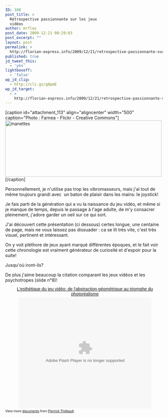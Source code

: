 ```yaml
---
ID: 108
post_title: >
  Rétrospective passionnante sur les jeux
  vidéos
author: mrflos
post_date: 2009-12-21 08:29:03
post_excerpt: ""
layout: post
permalink: >
  http://florian-express.info/2009/12/21/retrospective-passionnante-sur-les-jeux-videos/
published: true
jd_tweet_this:
  - 'yes'
lightboxoff:
  - 'false'
wp_jd_clig:
  - http://cli.gs/g8pmE
wp_jd_target:
  - >
    http://florian-express.info/2009/12/21/retrospective-passionnante-sur-les-jeux-videos/
---
```

[caption id="attachment_113" align="aligncenter" width="500" caption="Photo : Farnea - Flickr - Creative Commons"]<img class="size-full wp-image-113 " title="Manettes" src="http://florian-express.info/wp-content/uploads/2009/12/manettes.jpg" alt="manettes" width="500" height="180" />[/caption]

Personnellement, je n'utilise pas trop les vibromasseurs, mais j'ai tout de même toujours grandi avec  un baton de plaisir dans les mains: le joystick!

Je fais parti de la génération qui a vu la naissance du jeu vidéo, et même si je manque de temps, depuis le passage à l'age adulte, de m'y consacrer pleinement, j'adore garder un oeil sur ce qui sort.

J'ai découvert cette présentation (ci dessous) certes longue, une centaine de page, mais ne vous laissez pas dissuader : ca se lit très vite, c'est très visuel, pertinent et intéressant.

On y voit pléthore de jeux ayant marqué différentes époques, et le fait voir cette chronologie est vraiment générateur de curiosité et d'espoir pour la suite!

Jusqu'où iront-ils?
<div style="width: 510px; text-align: left;">De plus j'aime beaucoup la citation comparant les jeux vidéos et les psychotropes (slide n°8)!</div>
<div style="width: 510px; text-align: center;"><a style="font: 14px Helvetica,Arial,Sans-serif; display: block; margin: 12px 0 3px 0; text-decoration: underline;" title="L'esthétique du jeu vidéo: de l'abstraction géométrique au triomphe du photoréalisme" href="http://www.slideshare.net/regarde/lesthtique-du-jeu-vido-de-labstraction-gomtrique-au-triomphe-du-photoralisme">L'esthétique du jeu vidéo: de l'abstraction géométrique au triomphe du photoréalisme</a><object style="margin: 0 auto;" classid="clsid:d27cdb6e-ae6d-11cf-96b8-444553540000" width="425" height="355" codebase="http://download.macromedia.com/pub/shockwave/cabs/flash/swflash.cab#version=6,0,40,0"><param name="allowFullScreen" value="true" /><param name="allowScriptAccess" value="always" /><param name="src" value="http://static.slidesharecdn.com/swf/ssplayer2.swf?doc=pthebaultesthetiquejvnew-091212134853-phpapp02&amp;stripped_title=lesthtique-du-jeu-vido-de-labstraction-gomtrique-au-triomphe-du-photoralisme" /><param name="allowfullscreen" value="true" /><embed style="margin: 0 auto;" type="application/x-shockwave-flash" width="425" height="355" src="http://static.slidesharecdn.com/swf/ssplayer2.swf?doc=pthebaultesthetiquejvnew-091212134853-phpapp02&amp;stripped_title=lesthtique-du-jeu-vido-de-labstraction-gomtrique-au-triomphe-du-photoralisme" allowscriptaccess="always" allowfullscreen="true"></embed></object></div>
<div id="__ss_2705972" style="width: 425px; text-align: left;">
<div style="font-size: 11px; font-family: tahoma,arial; height: 26px; padding-top: 2px;">View more <a style="text-decoration: underline;" href="http://www.slideshare.net/">documents</a> from <a style="text-decoration: underline;" href="http://www.slideshare.net/regarde">Pierrick Thébault</a>.</div>
</div>